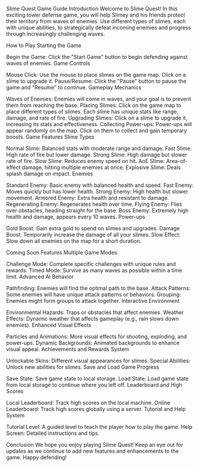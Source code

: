 Slime Quest Game Guide
Introduction
Welcome to Slime Quest! In this exciting tower defense game, you will help Slimey and his friends protect their territory from waves of enemies. Use different types of slimes, each with unique abilities, to strategically defeat incoming enemies and progress through increasingly challenging waves.

How to Play
Starting the Game

Begin the Game: Click the "Start Game" button to begin defending against waves of enemies.
Game Controls

Mouse Click: Use the mouse to place slimes on the game map. Click on a slime to upgrade it.
Pause/Resume: Click the "Pause" button to pause the game and "Resume" to continue.
Gameplay Mechanics

Waves of Enemies: Enemies will come in waves, and your goal is to prevent them from reaching the base.
Placing Slimes: Click on the game map to place different types of slimes. Each slime has unique stats like range, damage, and rate of fire.
Upgrading Slimes: Click on a slime to upgrade it, increasing its stats and effectiveness.
Collecting Power-ups: Power-ups will appear randomly on the map. Click on them to collect and gain temporary boosts.
Game Features
Slime Types

Normal Slime: Balanced stats with moderate range and damage.
Fast Slime: High rate of fire but lower damage.
Strong Slime: High damage but slower rate of fire.
Slow Slime: Reduces enemy speed on hit.
AoE Slime: Area-of-effect damage, hitting multiple enemies at once.
Explosive Slime: Deals splash damage on impact.
Enemies

Standard Enemy: Basic enemy with balanced health and speed.
Fast Enemy: Moves quickly but has lower health.
Strong Enemy: High health but slower movement.
Armored Enemy: Extra health and resistant to damage.
Regenerating Enemy: Regenerates health over time.
Flying Enemy: Flies over obstacles, heading straight for the base.
Boss Enemy: Extremely high health and damage, appears every 10 waves.
Power-ups

Gold Boost: Gain extra gold to spend on slimes and upgrades.
Damage Boost: Temporarily increase the damage of all your slimes.
Slow Effect: Slow down all enemies on the map for a short duration.


Coming Soon Features
Multiple Game Modes

Challenge Mode: Complete specific challenges with unique rules and rewards.
Timed Mode: Survive as many waves as possible within a time limit.
Advanced AI Behavior

Pathfinding: Enemies will find the optimal path to the base.
Attack Patterns: Some enemies will have unique attack patterns or behaviors.
Grouping: Enemies might form groups to attack together.
Interactive Environment

Environmental Hazards: Traps or obstacles that affect enemies.
Weather Effects: Dynamic weather that affects gameplay (e.g., rain slows down enemies).
Enhanced Visual Effects

Particles and Animations: More visual effects for shooting, exploding, and power-ups.
Dynamic Backgrounds: Animated backgrounds to enhance visual appeal.
Achievements and Rewards System

Unlockable Skins: Different visual appearances for slimes.
Special Abilities: Unlock new abilities for slimes.
Save and Load Game Progress

Save State: Save game state to local storage.
Load State: Load game state from local storage to continue where you left off.
Leaderboard and High Scores

Local Leaderboard: Track high scores on the local machine.
Online Leaderboard: Track high scores globally using a server.
Tutorial and Help System

Tutorial Level: A guided level to teach the player how to play the game.
Help Screen: Detailed instructions and tips.

Conclusion
We hope you enjoy playing Slime Quest! Keep an eye out for updates as we continue to add new features and enhancements to the game. Happy defending!
